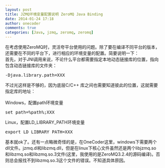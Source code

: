 ```yaml
---
layout: post
title: JZMQ环境变量配置说明 ZeroMQ Java Binding
date: 2014-01-24 17:18
author: onecoder
comments: true
categories: [Java, jzmq, zeromq, zeromq]
---
```

<p>
	在考虑使用ZeroMQ时，灵活夸平台使用的问题。除了要在编译不同平台的版本，还需要在不同的平台下，进行相应的环境变量的配置。简要说明一下：<br />
	首先，对于JNI调用来说，不论什么平台都需要指定本地动态链接库的位置，指向包含动态链接库的文件夹：</p>
<pre class="brush:bash;first-line:1;pad-line-numbers:true;highlight:null;collapse:false;">
-Djava.library.path=XXX
</pre>
<p>
	不过光这样是不够的，因为底层C/C++ 库之间也需要知道彼此的位置，这就需要指定库的地址：<br />
	<br />
	Windows，配置path环境变量</p>
<pre class="brush:bash;first-line:1;pad-line-numbers:true;highlight:null;collapse:false;">
set path=%path%;XXX
</pre>
<p>
	Linux，配置LD_LIBRARY_PATH环境变量</p>
<pre class="brush:bash;first-line:1;pad-line-numbers:true;highlight:null;collapse:false;">
export LD_LIBRARY_PATH=XXX
</pre>
<p>
	基本就ok了。还有一点略微奇怪的是，在OneCoder这里，windows下需要两个dll文件。jzmq.dl和libzmq.dll，但是在linux下核心文件虽然还是两个libjzmq.so和libzmq.so和libzmq.so.3文件(这里，我使用的是ZeroMQ3.2.4的源码编译)。否则总会报找不到libzmq.so.3这个文件的错误。不知道具体原因。<br />
	&nbsp;</p>

